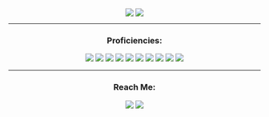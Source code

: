 <div align="center">
    <a href="#"><img align="center" src="https://github-readme-stats.vercel.app/api?username=wangmanlex&hide=stars,issues&include_all_commits=true&count_private=true&show_icons=true&theme=dark" /></a>
    <a href="#"><img align="center" src="https://github-readme-stats.vercel.app/api/top-langs/?username=wangmanlex&layout=compact&theme=dark" /></a> 
    <hr>
    <div>
        <h3>Proficiencies:</h3>
        <a href="#"><img src="https://img.shields.io/badge/-HTML5-E34F26?style=flat-square&logo=html5&logoColor=white" /></a>
        <a href="#"><img src="https://img.shields.io/badge/-CSS3-1572B6?style=flat-square&logo=css3" /></a>
        <a href="#"><img src="https://img.shields.io/badge/-JavaScript-F7DF1E?style=flat-square&logo=javascript&logoColor=black" /></a>
        <a href="#"><img src="https://img.shields.io/badge/-NodeJS-339933?style=flat-square&logo=Node.js&logoColor=white" /></a>
        <a href="#"><img src="https://img.shields.io/badge/-Express.js-404D59?style=flat-square&for-the-badge" /></a>
        <a href="#"><img src="https://img.shields.io/badge/-React-61DAFB?style=flat-square&logo=React&logoColor=black" /></a>
        <a href="#"><img src="https://img.shields.io/badge/-React_Router-CA4245?style=flat-square&for-the-badge&logo=react-router&logoColor=white" /></a>
        <a href="#"><img src="https://img.shields.io/badge/-Python3-3776AB?style=flat-square&logo=Python&logoColor=white" /></a>
        <a href="#"><img src="https://img.shields.io/badge/-MongoDB-white?style=flat-square&logo=mongodb" /></a>
        <a href="#"><img src="https://img.shields.io/badge/-Bootstrap-563D7C?style=flat-square&logo=bootstrap" /></a>
    </div>
    <hr>
    <div>
        <h3>Reach Me:</h3>
        <a href="https://www.linkedin.com/in/alexandermaniwang/"><img src="https://img.shields.io/badge/-LinkedIn-0077B5?style=flat-square&logo=LinkedIn&logoColor=white" /></a>
        <a href="mailto: alexandermaniwang99@gmail.com"><img src="https://img.shields.io/badge/-Gmail-D14836?style=flat-square&logo=Gmail&logoColor=white" /></a>
    </div>
</div>
